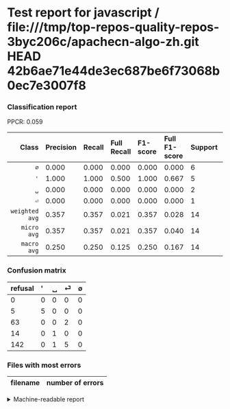 # Test report for javascript / file:///tmp/top-repos-quality-repos-3byc206c/apachecn-algo-zh.git HEAD 42b6ae71e44de3ec687be6f73068b0ec7e3007f8

### Classification report

PPCR: 0.059

| Class | Precision | Recall | Full Recall | F1-score | Full F1-score | Support | Full Support | PPCR |
|------:|:----------|:-------|:------------|:---------|:---------|:--------|:-------------|:-----|
| `∅` | 0.000| 0.000| 0.000| 0.000| 0.000| 6| 148| 0.041 |
| `'` | 1.000| 1.000| 0.500| 1.000| 0.667| 5| 10| 0.500 |
| `␣` | 0.000| 0.000| 0.000| 0.000| 0.000| 2| 65| 0.031 |
| `⏎` | 0.000| 0.000| 0.000| 0.000| 0.000| 1| 15| 0.067 |
| `weighted avg` | 0.357| 0.357| 0.021| 0.357| 0.028| 14| 238| 0.059 |
| `micro avg` | 0.357| 0.357| 0.021| 0.357| 0.040| 14| 238| 0.059 |
| `macro avg` | 0.250| 0.250| 0.125| 0.250| 0.167| 14| 238| 0.059 |

### Confusion matrix

|refusal|  '| ␣| ⏎| ∅| 
|:---|:---|:---|:---|:---|
|0 |0 |0 |0 |0 |
|5 |5 |0 |0 |0 |
|63 |0 |0 |2 |0 |
|14 |0 |1 |0 |0 |
|142 |0 |1 |5 |0 |

### Files with most errors

| filename | number of errors|
|:----:|:-----|

<details>
    <summary>Machine-readable report</summary>
```json
{
  "cl_report": {"\u0027": {"f1-score": 1.0, "precision": 1.0, "recall": 1.0, "support": 5}, "macro avg": {"f1-score": 0.25, "precision": 0.25, "recall": 0.25, "support": 14}, "micro avg": {"f1-score": 0.35714285714285715, "precision": 0.35714285714285715, "recall": 0.35714285714285715, "support": 14}, "weighted avg": {"f1-score": 0.35714285714285715, "precision": 0.35714285714285715, "recall": 0.35714285714285715, "support": 14}, "\u2205": {"f1-score": 0.0, "precision": 0.0, "recall": 0.0, "support": 6}, "\u23ce": {"f1-score": 0.0, "precision": 0.0, "recall": 0.0, "support": 1}, "\u2423": {"f1-score": 0.0, "precision": 0.0, "recall": 0.0, "support": 2}},
  "cl_report_full": {"\u0027": {"f1-score": 0.6666666666666666, "precision": 1.0, "recall": 0.5, "support": 10}, "macro avg": {"f1-score": 0.16666666666666666, "precision": 0.25, "recall": 0.125, "support": 238}, "micro avg": {"f1-score": 0.03968253968253969, "precision": 0.35714285714285715, "recall": 0.02100840336134454, "support": 238}, "weighted avg": {"f1-score": 0.028011204481792715, "precision": 0.04201680672268908, "recall": 0.02100840336134454, "support": 238}, "\u2205": {"f1-score": 0.0, "precision": 0.0, "recall": 0.0, "support": 148}, "\u23ce": {"f1-score": 0.0, "precision": 0.0, "recall": 0.0, "support": 15}, "\u2423": {"f1-score": 0.0, "precision": 0.0, "recall": 0.0, "support": 65}},
  "ppcr": 0.058823529411764705
}
```
</details>
